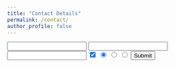 ```yaml
---
title: "Contact Details"
permalink: /contact/
author_profile: false
---
```


<form action="https://getform.io/f/35dc782a-53b7-4412-ba90-f827f32dea60" method="POST">
    <input type="text" name="name">
    <input type="email" name="email">
    <input type="text" name="message">
    <!-- checkbox handle --> 
    <input type="checkbox" name="subscribe" value="yes" checked>
    <input type="hidden" name="subscribe" value="no">
    <!-- radio button handle --> 
    <input type="radio" name="gender" value="male" checked>
    <input type="radio" name="gender" value="female">
    <input type="radio" name="gender" value="other">
    <!-- select field handle --> 
<!--     <select name="work-experience">
        <option value="one-year">0-1 years</option>
        <option value="one-five-years">1-5 years</option>
        <option value="five-plus-years">5+ years</option>
    </select> -->
    <button type="submit">Submit</button>
</form>